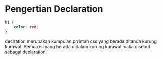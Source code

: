 # Pengertian Declaration

```css
h1 {
    color: red;
}
```

declration merupakan kumpulan prrintah css yang berada ditanda kurung kurawal. Semua isi yang berada didalam kurung kurawal maka disebut sebagai declaration.